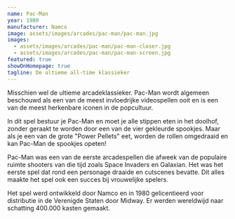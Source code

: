 ```yaml
---
name: Pac-Man
year: 1980
manufacturer: Namco
image: assets/images/arcades/pac-man/pac-man.jpg
images:
  - assets/images/arcades/pac-man/pac-man-closer.jpg
  - assets/images/arcades/pac-man/pac-man-screen.jpg
featured: true
showOnHomepage: true
tagline: De ultieme all-time klassieker
---
```


Misschien wel de ultieme arcadeklassieker. Pac-Man wordt algemeen beschouwd als een van de meest
invloedrijke videospellen ooit en is een van de meest herkenbare iconen in de popcultuur.

In dit spel bestuur je Pac-Man en moet je alle stippen eten in het doolhof, zonder geraakt te worden door een van de
vier gekleurde spookjes. Maar als je een van de grote "Power Pellets" eet, worden de rollen omgedraaid en kan Pac-Man de
spookjes opeten!

Pac-Man was een van de eerste arcadespellen die afweek van de populaire ruimte shooters van die tijd zoals Space
Invaders en Galaxian. Het was het eerste spel dat rond een personage draaide en cutscenes bevatte.
Dit alles maakte het spel ook een succes bij vrouwelijke spelers.

Het spel werd ontwikkeld door Namco en in 1980 gelicentieerd voor distributie in de Verenigde Staten door Midway. Er
werden wereldwijd naar schatting 400.000 kasten gemaakt.